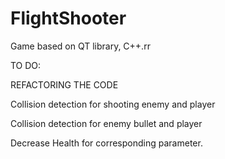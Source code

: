 # FlightShooter
Game based on QT library, C++.rr


TO DO:

REFACTORING THE CODE

Collision detection for shooting enemy and player

Collision detection for enemy bullet and player

Decrease Health for corresponding parameter.
